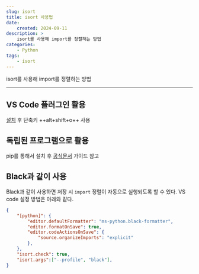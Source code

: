 ```yaml
---
slug: isort
title: isort 사용법
date:
    created: 2024-09-11
description: >
    isort를 사용해 import를 정렬하는 방법
categories:
    - Python
tags:
    - isort
---
```


isort를 사용해 import를 정렬하는 방법  

<!-- more -->

---

## VS Code 플러그인 활용

[설치](https://marketplace.visualstudio.com/items?itemName=ms-python.isort) 후 단축키 ++alt+shift+o++ 사용  

## 독립된 프로그램으로 활용

pip를 통해서 설치 후 [공식문서](https://pycqa.github.io/isort/#using-isort) 가이드 참고  

## Black과 같이 사용

Black과 같이 사용하면 저장 시 `import` 정렬이 자동으로 실행되도록 할 수 있다. VS code 설정 방법은 아래와 같다.  

```json
{
    "[python]": {
        "editor.defaultFormatter": "ms-python.black-formatter",
        "editor.formatOnSave": true,
        "editor.codeActionsOnSave": {
            "source.organizeImports": "explicit"
        },
    },
    "isort.check": true,
    "isort.args":["--profile", "black"],
}
```
